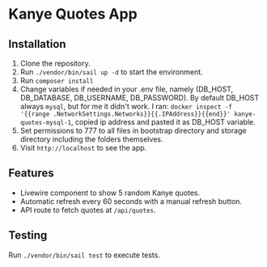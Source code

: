 # Kanye Quotes App

## Installation
1. Clone the repository.
2. Run `./vendor/bin/sail up -d` to start the environment.
3. Run `composer install`
4. Change variables if needed in your .env file, namely (DB_HOST, DB_DATABASE, DB_USERNAME, DB_PASSWORD). By default DB_HOST always `mysql`, but for me it didn't work. I ran: 
`docker inspect -f '{{range .NetworkSettings.Networks}}{{.IPAddress}}{{end}}' kanye-quotes-mysql-1`, copied ip address and pasted it as DB_HOST variable.
5. Set permissions to 777 to all files in bootstrap directory and storage directory including the folders themselves.
6. Visit `http://localhost` to see the app.

## Features
- Livewire component to show 5 random Kanye quotes.
- Automatic refresh every 60 seconds with a manual refresh button.
- API route to fetch quotes at `/api/quotes`.

## Testing
Run `./vendor/bin/sail test` to execute tests.
